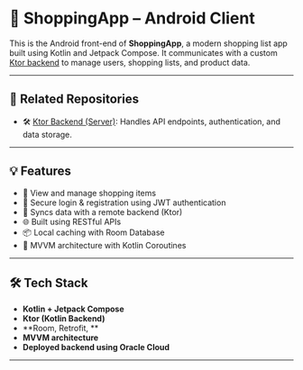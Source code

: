 # 📱 ShoppingApp – Android Client

This is the Android front-end of **ShoppingApp**, a modern shopping list app built using Kotlin and Jetpack Compose. It communicates with a custom [Ktor backend](https://github.com/eaglenguyen/ktor-backend) to manage users, shopping lists, and product data.

---

## 🔗 Related Repositories

- 🛠️ [Ktor Backend (Server)](https://github.com/eaglenguyen/ktor-backend): Handles API endpoints, authentication, and data storage.

---

## 💡 Features

- 🧾 View and manage shopping items
- 🔐 Secure login & registration using JWT authentication
- 🔄 Syncs data with a remote backend (Ktor)
- 🌐 Built using RESTful APIs
- 📦 Local caching with Room Database
- 🧠 MVVM architecture with Kotlin Coroutines

---

## 🛠 Tech Stack

- **Kotlin + Jetpack Compose**
- **Ktor (Kotlin Backend)**
- **Room, Retrofit, **
- **MVVM architecture**
- **Deployed backend using Oracle Cloud**

---
